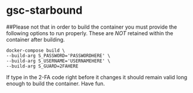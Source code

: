 # gsc-starbound

##Please not that in order to build the container you must provide the following options to run properly. These are *NOT* retained within the container after building.
```
docker-compose build \
--build-arg S_PASSWORD='PASSWORDHERE' \
--build-arg S_USERNAME='USERNAMEHERE' \
--build-arg S_GUARD=2FAHERE
```
If type in the 2-FA code right before it changes it should remain valid long enough to build the container. Have fun.
